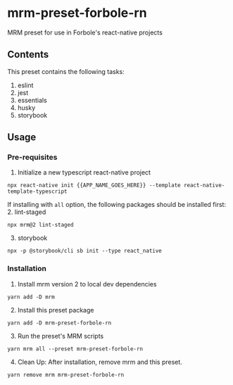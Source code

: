 # mrm-preset-forbole-rn

MRM preset for use in Forbole's react-native projects

## Contents
This preset contains the following tasks:
1. eslint
2. jest
3. essentials
4. husky
5. storybook

## Usage
### Pre-requisites
1. Initialize a new typescript react-native project
```shell
npx react-native init {{APP_NAME_GOES_HERE}} --template react-native-template-typescript
```

If installing with `all` option, the following packages should be installed first:
2. lint-staged
```shell
npx mrm@2 lint-staged
```
3. storybook
```shell
npx -p @storybook/cli sb init --type react_native
```

### Installation
1. Install mrm version 2 to local dev dependencies
```shell
yarn add -D mrm
```
2. Install this preset package
```shell
yarn add -D mrm-preset-forbole-rn 
```
3. Run the preset's MRM scripts
```shell
yarn mrm all --preset mrm-preset-forbole-rn 
```
4. Clean Up: After installation, remove mrm and this preset.
```shell
yarn remove mrm mrm-preset-forbole-rn 
```

